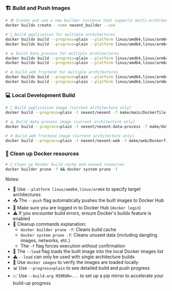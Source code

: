 ### 🏗️ Build and Push Images

```bash
# 🛠️ Create and use a new builder instance that supports multi-architecture builds
docker buildx create --name nexent_builder --use

# 🚀 build application for multiple architectures
docker buildx build --progress=plain --platform linux/amd64,linux/arm64 -t nexent/nexent -f make/main/Dockerfile . --push
docker buildx build --progress=plain --platform linux/amd64,linux/arm64 -t ccr.ccs.tencentyun.com/nexent-hub/nexent -f make/web/Dockerfile . --push

# 📊 build data_process for multiple architectures
docker buildx build --progress=plain --platform linux/amd64,linux/arm64 -t nexent/nexent-data-process -f make/data_process/Dockerfile . --push
docker buildx build --progress=plain --platform linux/amd64,linux/arm64 -t ccr.ccs.tencentyun.com/nexent-hub/nexent-data-process -f make/web/Dockerfile . --push

# 🌐 build web frontend for multiple architectures
docker buildx build --progress=plain --platform linux/amd64,linux/arm64 -t nexent/nexent-web -f make/web/Dockerfile . --push
docker buildx build --progress=plain --platform linux/amd64,linux/arm64 -t ccr.ccs.tencentyun.com/nexent-hub/nexent-web -f make/web/Dockerfile . --push
```

### 💻 Local Development Build

```bash
# 🚀 Build application image (current architecture only)
docker build --progress=plain -t nexent/nexent -f make/main/Dockerfile .

# 📊 Build data process image (current architecture only)
docker build --progress=plain -t nexent/nexent-data-process -f make/data_process/Dockerfile .

# 🌐 Build web frontend image (current architecture only)
docker build --progress=plain -t nexent/nexent-web -f make/web/Dockerfile .
```

### 🧹 Clean up Docker resources

```bash
# 🧼 Clean up Docker build cache and unused resources
docker builder prune -f && docker system prune -f
```

Notes:
- 🔧 Use `--platform linux/amd64,linux/arm64` to specify target architectures
- 📤 The `--push` flag automatically pushes the built images to Docker Hub
- 🔑 Make sure you are logged in to Docker Hub (`docker login`)
- ⚠️ If you encounter build errors, ensure Docker's buildx feature is enabled
- 🧹 Cleanup commands explanation:
  - `docker builder prune -f`: Cleans build cache
  - `docker system prune -f`: Cleans unused data (including dangling images, networks, etc.)
  - The `-f` flag forces execution without confirmation
- 🔧 The `--load` flag loads the built image into the local Docker images list
- ⚠️ `--load` can only be used with single architecture builds
- 📝 Use `docker images` to verify the images are loaded locally
- 📊 Use `--progress=plain` to see detailed build and push progress
- 📈 Use `--build-arg MIRROR=...` to set up a pip mirror to accelerate your build-up progress
